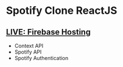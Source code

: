 # Spotify Clone ReactJS

## [LIVE: Firebase Hosting](https://spotify-clone-f2bbe.web.app/)

- Context API
- Spotify API
- Spotify Authentication

